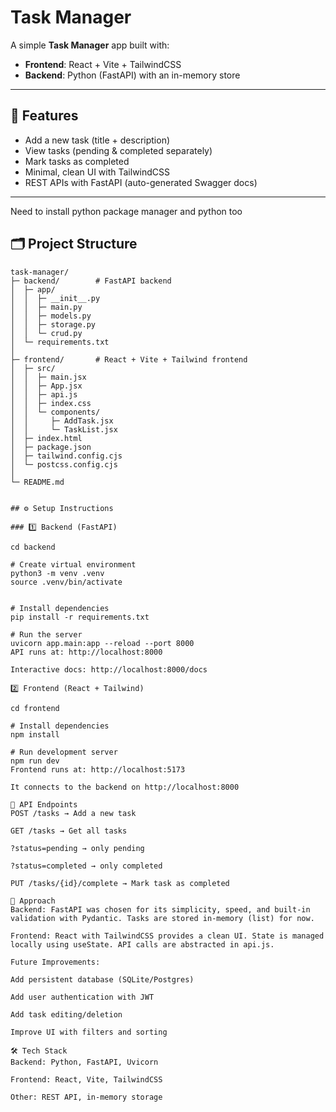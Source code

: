 # Task Manager

A simple **Task Manager** app built with:
- **Frontend**: React + Vite + TailwindCSS  
- **Backend**: Python (FastAPI) with an in-memory store  

---

## 🚀 Features
- Add a new task (title + description)
- View tasks (pending & completed separately)
- Mark tasks as completed
- Minimal, clean UI with TailwindCSS
- REST APIs with FastAPI (auto-generated Swagger docs)

---
Need to install python package manager  and python too


## 🗂️ Project Structure

```text
task-manager/
├─ backend/        # FastAPI backend
│  ├─ app/
│  │  ├─ __init__.py
│  │  ├─ main.py
│  │  ├─ models.py
│  │  ├─ storage.py
│  │  └─ crud.py
│  └─ requirements.txt
│
├─ frontend/       # React + Vite + Tailwind frontend
│  ├─ src/
│  │  ├─ main.jsx
│  │  ├─ App.jsx
│  │  ├─ api.js
│  │  ├─ index.css
│  │  └─ components/
│  │     ├─ AddTask.jsx
│  │     └─ TaskList.jsx
│  ├─ index.html
│  ├─ package.json
│  ├─ tailwind.config.cjs
│  └─ postcss.config.cjs
│
└─ README.md       


## ⚙️ Setup Instructions

### 1️⃣ Backend (FastAPI)

cd backend

# Create virtual environment
python3 -m venv .venv
source .venv/bin/activate  


# Install dependencies
pip install -r requirements.txt

# Run the server
uvicorn app.main:app --reload --port 8000
API runs at: http://localhost:8000

Interactive docs: http://localhost:8000/docs

2️⃣ Frontend (React + Tailwind)

cd frontend

# Install dependencies
npm install

# Run development server
npm run dev
Frontend runs at: http://localhost:5173

It connects to the backend on http://localhost:8000

🔗 API Endpoints
POST /tasks → Add a new task

GET /tasks → Get all tasks

?status=pending → only pending

?status=completed → only completed

PUT /tasks/{id}/complete → Mark task as completed

📖 Approach
Backend: FastAPI was chosen for its simplicity, speed, and built-in validation with Pydantic. Tasks are stored in-memory (list) for now.

Frontend: React with TailwindCSS provides a clean UI. State is managed locally using useState. API calls are abstracted in api.js.

Future Improvements:

Add persistent database (SQLite/Postgres)

Add user authentication with JWT 

Add task editing/deletion

Improve UI with filters and sorting

🛠️ Tech Stack
Backend: Python, FastAPI, Uvicorn

Frontend: React, Vite, TailwindCSS

Other: REST API, in-memory storage

